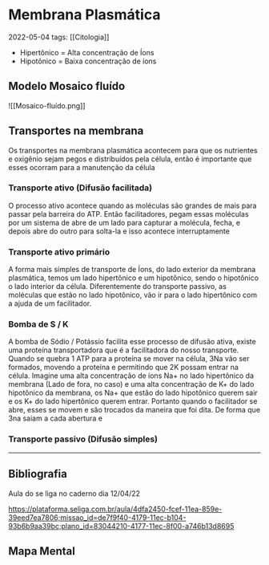 # Membrana Plasmática
2022-05-04
tags:  [[Citologia]]

* Hipertônico = Alta concentração de Íons
* Hipotônico = Baixa concentração de íons

## Modelo Mosaico fluído

![[Mosaico-fluído.png]]

## Transportes na membrana

Os transportes na membrana plasmática acontecem para que os nutrientes e oxigênio sejam pegos e distribuídos pela célula, então é importante que esses ocorram para a manutenção da célula

### Transporte ativo (Difusão facilitada)

O processo ativo acontece quando as moléculas são grandes de mais para passar pela barreira do ATP. Então facilitadores, pegam essas moléculas por um sistema de abre de um lado para capturar a molécula, fecha, e depois abre do outro para solta-la e isso acontece interruptamente

### Transporte ativo primário

A forma mais simples de transporte de Íons, do lado exterior da membrana plasmática, temos um lado hipertônico e um hipotônico, sendo o hipotônico o lado interior da célula. Diferentemente do transporte passivo, as moléculas que estão no lado hipotônico, vão ir para o lado hipertônico com a ajuda de um facilitador.

### Bomba de S / K

A bomba de Sódio / Potássio facilita esse processo de difusão ativa, existe uma proteína transportadora que é a facilitadora do nosso transporte. Quando se quebra 1 ATP para a proteína se mover na célula, 3Na vão ser formados, movendo a proteína e permitindo que 2K possam entrar na célula. 
Imagine uma alta concentração de íons Na+ no lado hipertônico da membrana (Lado de fora, no caso) e uma alta concentração de K+ do lado hipotônico da membrana, os Na+ que estão do lado hipotônico querem sair e os K+ do lado hipertônico querem entrar. Portanto quando o facilitador se abre, esses se movem e são trocados da maneira que foi dita. De forma que 3na saiam a cada abertura e 



### Transporte passivo (Difusão simples)


-----------------------------------------------
## Bibliografia

Aula do se liga no caderno dia 12/04/22


https://plataforma.seliga.com.br/aula/4dfa2450-fcef-11ea-859e-39eed7ea7806;missao_id=de7f9f40-4179-11ec-b104-93b6b9aa39bc;plano_id=83044210-4177-11ec-8f00-a746b13d8695


## Mapa Mental